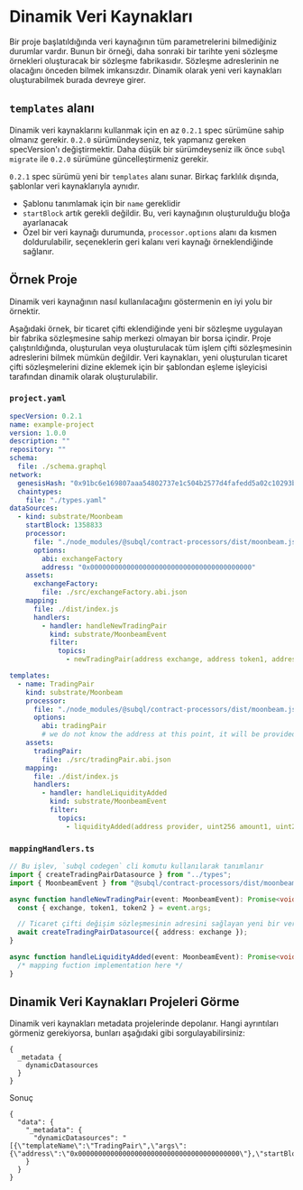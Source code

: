# Dinamik Veri Kaynakları

Bir proje başlatıldığında veri kaynağının tüm parametrelerini bilmediğiniz durumlar vardır. Bunun bir örneği, daha sonraki bir tarihte yeni sözleşme örnekleri oluşturacak bir sözleşme fabrikasıdır. Sözleşme adreslerinin ne olacağını önceden bilmek imkansızdır. Dinamik olarak yeni veri kaynakları oluşturabilmek burada devreye girer.

## `templates` alanı

Dinamik veri kaynaklarını kullanmak için en az `0.2.1` spec sürümüne sahip olmanız gerekir. `0.2.0` sürümündeyseniz, tek yapmanız gereken specVersion'ı değiştirmektir. Daha düşük bir sürümdeyseniz ilk önce `subql migrate` ile `0.2.0` sürümüne güncelleştirmeniz gerekir.

`0.2.1` spec sürümü yeni bir `templates` alanı sunar. Birkaç farklılık dışında, şablonlar veri kaynaklarıyla aynıdır.

- Şablonu tanımlamak için bir `name` gereklidir
- `startBlock` artık gerekli değildir. Bu, veri kaynağının oluşturulduğu bloğa ayarlanacak
- Özel bir veri kaynağı durumunda, `processor.options` alanı da kısmen doldurulabilir, seçeneklerin geri kalanı veri kaynağı örneklendiğinde sağlanır.

## Örnek Proje

Dinamik veri kaynağının nasıl kullanılacağını göstermenin en iyi yolu bir örnektir.

Aşağıdaki örnek, bir ticaret çifti eklendiğinde yeni bir sözleşme uygulayan bir fabrika sözleşmesine sahip merkezi olmayan bir borsa içindir. Proje çalıştırıldığında, oluşturulan veya oluşturulacak tüm işlem çifti sözleşmesinin adreslerini bilmek mümkün değildir. Veri kaynakları, yeni oluşturulan ticaret çifti sözleşmelerini dizine eklemek için bir şablondan eşleme işleyicisi tarafından dinamik olarak oluşturulabilir.

### `project.yaml`

```yaml
specVersion: 0.2.1
name: example-project
version: 1.0.0
description: ""
repository: ""
schema:
  file: ./schema.graphql
network:
  genesisHash: "0x91bc6e169807aaa54802737e1c504b2577d4fafedd5a02c10293b1cd60e39527"
  chaintypes:
    file: "./types.yaml"
dataSources:
  - kind: substrate/Moonbeam
    startBlock: 1358833
    processor:
      file: "./node_modules/@subql/contract-processors/dist/moonbeam.js"
      options:
        abi: exchangeFactory
        address: "0x0000000000000000000000000000000000000000"
    assets:
      exchangeFactory:
        file: ./src/exchangeFactory.abi.json
    mapping:
      file: ./dist/index.js
      handlers:
        - handler: handleNewTradingPair
          kind: substrate/MoonbeamEvent
          filter:
            topics:
              - newTradingPair(address exchange, address token1, address token2)

templates:
  - name: TradingPair
    kind: substrate/Moonbeam
    processor:
      file: "./node_modules/@subql/contract-processors/dist/moonbeam.js"
      options:
        abi: tradingPair
        # we do not know the address at this point, it will be provided when instantiated
    assets:
      tradingPair:
        file: ./src/tradingPair.abi.json
    mapping:
      file: ./dist/index.js
      handlers:
        - handler: handleLiquidityAdded
          kind: substrate/MoonbeamEvent
          filter:
            topics:
              - liquidityAdded(address provider, uint256 amount1, uint256 amount2)
```

### `mappingHandlers.ts`

```ts
// Bu işlev, `subql codegen` cli komutu kullanılarak tanımlanır
import { createTradingPairDatasource } from "../types";
import { MoonbeamEvent } from "@subql/contract-processors/dist/moonbeam";

async function handleNewTradingPair(event: MoonbeamEvent): Promise<void> {
  const { exchange, token1, token2 } = event.args;

  // Ticaret çifti değişim sözleşmesinin adresini sağlayan yeni bir veri kaynağı oluşturun
  await createTradingPairDatasource({ address: exchange });
}

async function handleLiquidityAdded(event: MoonbeamEvent): Promise<void> {
  /* mapping fuction implementation here */
}
```

## Dinamik Veri Kaynakları Projeleri Görme

Dinamik veri kaynakları metadata projelerinde depolanır. Hangi ayrıntıları görmeniz gerekiyorsa, bunları aşağıdaki gibi sorgulayabilirsiniz:

```gql
{
  _metadata {
    dynamicDatasources
  }
}
```

Sonuç

```
{
  "data": {
    "_metadata": {
      "dynamicDatasources": "[{\"templateName\":\"TradingPair\",\"args\":{\"address\":\"0x0000000000000000000000000000000000000000\"},\"startBlock\":1358833}]"
    }
  }
}
```
